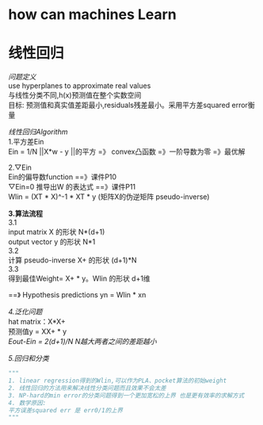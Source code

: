 # how can machines Learn   
# 线性回归   
*问题定义*  
use hyperplanes to approximate real values  
与线性分类不同,h(x)预测值在整个实数空间   
目标: 预测值和真实值差距最小,residuals残差最小。采用平方差squared error衡量  

*线性回归Algorithm*   
1.平方差Ein  
Ein = 1/N ||X*w - y ||的平方   =》 convex凸函数  =》一阶导数为零  =》最优解  
 
2.▽Ein   
Ein的偏导数function ==》课件P10   
▽Ein=0 推导出W 的表达式  ==》课件P11   
Wlin = (XT * X)^-1 * XT * y (矩阵X的伪逆矩阵 pseudo-inverse)    
   
**3.算法流程**   
3.1   
input matrix X 的形状 N*(d+1)  
output vector y 的形状 N*1   
3.2    
计算 pseudo-inverse X+  的形状 (d+1)*N    
3.3     
得到最佳Weight= X+ * y。Wlin 的形状 d+1维    
     
==》 Hypothesis predictions yn = Wlin * xn     
   
*4.泛化问题*    
hat matrix：X*X+   
预测值y = XX+ * y   
*Eout-Ein = 2(d+1)/N   N越大两者之间的差距越小*   
    
*5.回归和分类*  
```python
"""
1. linear regression得到的Wlin,可以作为PLA、pocket算法的初始weight
2. 线性回归的方法用来解决线性分类问题而且效果不会太差
3. NP-hard的min error的分类问题得到一个更加宽松的上界 也是更有效率的求解方式 
4. 数学原因: 
平方误差squared err 是 err0/1的上界 
"""
```
  
